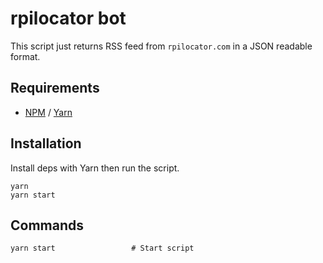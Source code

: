 # rpilocator bot

This script just returns RSS feed from `rpilocator.com` in a JSON readable format.

## Requirements

- [NPM](https://www.npmjs.com) / [Yarn](https://yarnpkg.com)

## Installation

Install deps with Yarn then run the script.

```
yarn
yarn start
```

## Commands
```
yarn start                 # Start script
```
